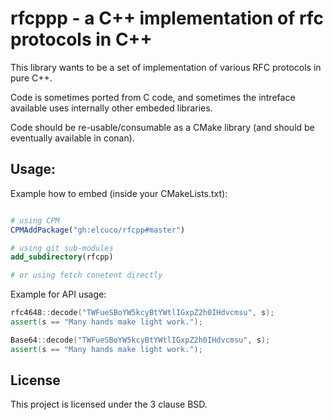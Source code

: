 # rfcppp - a C++ implementation of rfc protocols in C++

This library wants to be a set of implementation of various RFC protocols
in pure C++.

Code is sometimes ported from C code, and sometimes the intreface available uses
internally other embeded libraries.

Code should be re-usable/consumable as a CMake library (and should be eventually
available in conan).

## Usage:

Example how to embed (inside your CMakeLists.txt):
``` CMake

# using CPM
CPMAddPackage("gh:elcuco/rfcpp#master")

# using git sub-modules
add_subdirectory(rfcpp)

# or using fetch conetent directly
```

Example for API usage:
``` C++
rfc4648::decode("TWFueSBoYW5kcyBtYWtlIGxpZ2h0IHdvcmsu", s);
assert(s == "Many hands make light work.");

Base64::decode("TWFueSBoYW5kcyBtYWtlIGxpZ2h0IHdvcmsu", s);
assert(s == "Many hands make light work.");
```


## License

This project is licensed under the 3 clause BSD. 
